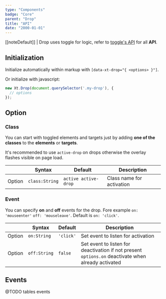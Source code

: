 ```yaml
---
type: "Components"
badge: "Core"
parent: "Drop"
title: "API"
date: "2000-01-01"
---
```


[[noteDefault]]
| Drop uses toggle for logic, refer to [toggle's API](/components/toggle/api) for all **API**.

## Initialization

Initialize automatically within markup with `[data-xt-drop="{ <options> }"]`.

Or initialize with javascript:

```jsx
new Xt.Drop(document.querySelector('.my-drop'), {
  // options
});
```

## Option

### Class

You can start with toggled elements and targets just by adding **one of the classes** to the **elements** or **targets**.

It's recommended to use `active-drop` on drops otherwise the overlay flashes visible on page load.

<div class="table-scroll">

|                         | Syntax                                    | Default                       | Description                   |
| ----------------------- | ----------------------------------------- | ----------------------------- | ----------------------------- |
| Option                  | `class:String`                          | `active active-drop`        | Class name for activation            |

</div>

### Event

You can specify **on** and **off** events for the drop. Fore example `on: 'mouseenter'` `off: 'mouseleave'`. Default is `on: 'click'`.

<div class="table-scroll">

|                         | Syntax                                    | Default                       | Description                   |
| ----------------------- | ----------------------------------------- | ----------------------------- | ----------------------------- |
| Option                  | `on:String`                              | `'click'`                     | Set event to listen for activation           |
| Option                  | `off:String`                             | `false`                       | Set event to listen for deactivation if not present `options.on` deactivate when already activated          |

</div>

<demo>
  <demovanilla src="vanilla/components/drop/event">
  </demovanilla>
</demo>

## Events

@TODO tables events
